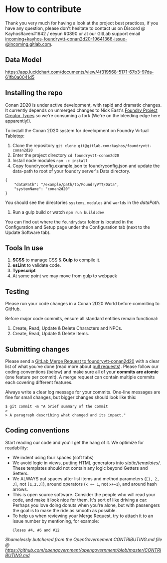 # How to contribute

Thank you very much for having a look at the project best practices, if you have any question, please don't hesitate to contact us on Discord @ KayhosRaven#1642 / eeyun
#0890 or at our GitLab support email incoming+kayhos-foundryvtt-conan2d20-19641366-issue-@incoming.gitlab.com.

## Data Model

https://app.lucidchart.com/documents/view/4f319568-5171-67b3-97da-61fb0a0041d5

## Installing the repo

Conan 2D20 is under active development, with rapid and dramatic changes. It currently depends on unmerged changes to Nick East's [Foundry Project Creator Types](https://gitlab.com/foundry-projects/foundry-pc/foundry-pc-typesTo) so we're consuming a fork (We're on the bleeding edge here apparently!). 

To install the Conan 2D20 system for development on Foundry Virtual Tabletop:

1. Clone the repository `git clone git@gitlab.com:kayhos/foundryvtt-conan2d20`
1. Enter the project directory `cd foundryvtt-conan2d20`
1. Install node modules `npm -c install`
1. Copy foundryconfig.example.json to foundryconfig.json and update the data-path to root of your foundry server's Data directory.
```
{
    "dataPath": "/example/path/to/FoundryVTT/Data",
    "systemName": "conan2d20"
}
```
You should see the directories `systems`, `modules` and `worlds` in the *dataPath*.
1. Run a gulp build or watch `npm run build:dev`

You can find out where the `foundrydata` folder is located in the Configuration and Setup page under the Configuration tab (next to the Update Software tab).

## Tools In use

1. **SCSS** to manage CSS & **Gulp** to compile it.
2. **esLint** to validate code.
3. **Typescript** 
4. At some point we may move from gulp to webpack

## Testing

Please run your code changes in a Conan 2D20 World before commiting to GitHub.

Before major code commits, ensure all standard entities remain functional: 

1. Create, Read, Update & Delete Characters and NPCs.
2. Create, Read, Update & Delete Items.

## Submitting changes

Please send a [GitLab Merge Request to foundryvtt-conan2d20](https://gitlab.com/kayhos/foundryvtt-conan2d20/-/merge_requests) with a clear list of what you've done (read more about [pull requests](http://help.github.com/pull-requests/)). Please follow our coding conventions (below) and make sure all of your __commits are atomic__ (one feature per commit). A merge request can contain multiple commits each covering different features.

Always write a clear log message for your commits. One-line messages are fine for small changes, but bigger changes should look like this:

    $ git commit -m "A brief summary of the commit
    > 
    > A paragraph describing what changed and its impact."

## Coding conventions

Start reading our code and you'll get the hang of it. We optimize for readability:

  * We indent using four spaces (soft tabs)
  * We avoid logic in views, putting HTML generators into *static/templates/*. These templates should not contain any logic beyond Getters and Setters.
  * We ALWAYS put spaces after list items and method parameters (`[1, 2, 3]`, not `[1,2,3]`), around operators (`x += 1`, not `x+=1`), and around hash arrows.
  * This is open source software. Consider the people who will read your code, and make it look nice for them. It's sort of like driving a car: Perhaps you love doing donuts when you're alone, but with passengers the goal is to make the ride as smooth as possible. 
  * To help us when reviewing your Merge Request, try to attach it to an issue number by mentioning, for example:
    ```
    Closes #4, #6 and #12
    ```
  
_Shamelessly butchered from the OpenGovernement CONTRIBUTING.md file @ https://github.com/opengovernment/opengovernment/blob/master/CONTRIBUTING.md_
